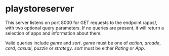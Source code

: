 # playstoreserver

This server listens on port 8000 for GET requests to the endpoint /apps/, with two optional query parameters. If no queries are present, it will return a selection of apps and information about them.

Valid queries include *genre* and *sort*. *genre* must be one of *action*, *arcade*, *card*, *casual*, *puzzle* or *strategy*. *sort* must be either *Rating* or *App*.
